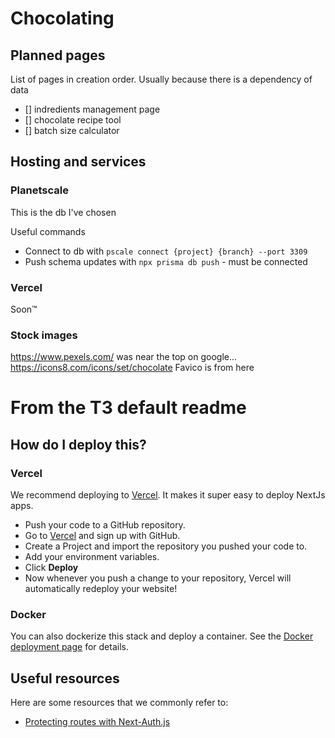 # Chocolating

## Planned pages

List of pages in creation order. Usually because there is a dependency of data

- [] indredients management page
- [] chocolate recipe tool
- [] batch size calculator

## Hosting and services

### Planetscale

This is the db I've chosen

Useful commands

- Connect to db with `pscale connect {project} {branch} --port 3309`
- Push schema updates with `npx prisma db push` - must be connected

### Vercel

Soon™

<!--
### Nutrition APIs

Most are expensive or limited in their free nature, I'll do an extremely basic thing myself. We won't need many ingredients anyway.

- [nutritionix](https://www.nutritionix.com/business/api) (limited, expensive if you pay, seemingly unreasonable)
- [FatSecret](https://platform.fatsecret.com/api/) (To use it you can't just play - you have to host, expensive)
-->

### Stock images

https://www.pexels.com/ was near the top on google...
https://icons8.com/icons/set/chocolate Favico is from here

# From the T3 default readme

## How do I deploy this?

### Vercel

We recommend deploying to [Vercel](https://vercel.com/?utm_source=t3-oss&utm_campaign=oss). It makes it super easy to deploy NextJs apps.

- Push your code to a GitHub repository.
- Go to [Vercel](https://vercel.com/?utm_source=t3-oss&utm_campaign=oss) and sign up with GitHub.
- Create a Project and import the repository you pushed your code to.
- Add your environment variables.
- Click **Deploy**
- Now whenever you push a change to your repository, Vercel will automatically redeploy your website!

### Docker

You can also dockerize this stack and deploy a container. See the [Docker deployment page](https://create-t3-app-nu.vercel.app/en/deployment/docker) for details.

## Useful resources

Here are some resources that we commonly refer to:

- [Protecting routes with Next-Auth.js](https://next-auth.js.org/configuration/nextjs#unstable_getserversession)
